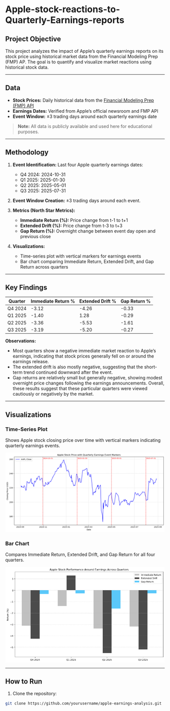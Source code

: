 # Apple-stock-reactions-to-Quarterly-Earnings-reports
## Project Objective
This project analyzes the impact of Apple’s quarterly earnings reports on its stock price using historical market data from the Financial Modeling Prep (FMP) AP.
 The goal is to quantify and visualize market reactions using historical stock data.

---

## Data
- **Stock Prices:** Daily historical data from the [Financial Modeling Prep (FMP) API](https://financialmodelingprep.com/)  
- **Earnings Dates:** Verified from Apple’s official newsroom and FMP API  
- **Event Window:** ±3 trading days around each quarterly earnings date  

> **Note:** All data is publicly available and used here for educational purposes.

---

## Methodology

1. **Event Identification:** Last four Apple quarterly earnings dates:
   - Q4 2024: 2024-10-31  
   - Q1 2025: 2025-01-30  
   - Q2 2025: 2025-05-01  
   - Q3 2025: 2025-07-31  

2. **Event Window Creation:** ±3 trading days around each event.  

3. **Metrics (North Star Metrics):**
   - **Immediate Return (%):** Price change from t-1 to t+1  
   - **Extended Drift (%):** Price change from t-3 to t+3  
   - **Gap Return (%):** Overnight change between event day open and previous close  

4. **Visualizations:**  
   - Time-series plot with vertical markers for earnings events  
   - Bar chart comparing Immediate Return, Extended Drift, and Gap Return across quarters  

---

## Key Findings

| Quarter | Immediate Return % | Extended Drift % | Gap Return % |
|---------|-------------------|------------------|---------------|
| Q4 2024 | -3.12             | -4.26            | -0.33         |
| Q1 2025 | -1.40             |  1.28            | -0.29         |
| Q2 2025 | -3.36             | -5.53            | -1.61         |
| Q3 2025 | -3.19             | -5.20            | -0.27         |

**Observations:**  
- Most quarters show a negative immediate market reaction to Apple’s earnings, indicating that stock prices generally fell on or around the earnings release.
- The extended drift is also mostly negative, suggesting that the short-term trend continued downward after the event.
- Gap returns are relatively small but generally negative, showing modest overnight price changes following the earnings announcements.
Overall, these results suggest that these particular quarters were viewed cautiously or negatively by the market.  

---

## Visualizations

### Time-Series Plot
Shows Apple stock closing price over time with vertical markers indicating quarterly earnings events.
  
<img src="time_series_plot.png" alt="Time-Series Plot" width="600"/>


### Bar Chart
Compares Immediate Return, Extended Drift, and Gap Return for all four quarters. 
  
<img src="bar_chart.png" alt="Bar Chart" width="600"/>

---

## How to Run
1. Clone the repository:  
```bash
git clone https://github.com/yourusername/apple-earnings-analysis.git
